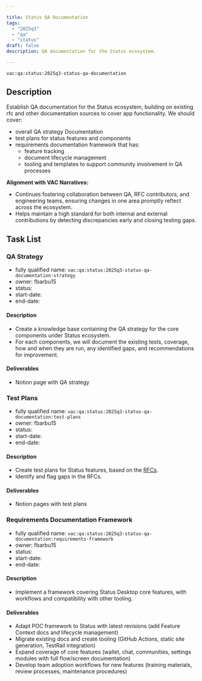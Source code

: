 ```yaml
---

title: Status QA Documentation
tags:
  - "2025q3"
  - "qa"
  - "status"
draft: false
description: QA documentation for the Status ecosystem.

---
```


`vac:qa:status:2025q3-status-qa-documentation`

## Description
Establish QA documentation for the Status ecosystem, 
building on existing rfc and other documentation sources to cover app functionality. 
We should cover:
- overall QA strategy Documentation
- test plans for status features and components
- requirements documentation framework that has:
	- feature tracking
	- document lifecycle management
	- tooling and templates to support community involvement in QA processes


**Alignment with VAC Narratives:**
* Continues fostering collaboration between QA, RFC contributors, 
  and engineering teams, ensuring changes in one area promptly reflect across the ecosystem.
* Helps maintain a high standard for both internal and external contributions 
  by detecting discrepancies early and closing testing gaps.

## Task List

### QA Strategy

* fully qualified name: `vac:qa:status:2025q3-status-qa-documentation:strategy`
* owner: fbarbu15
* status: 
* start-date: 
* end-date: 

#### Description
- Create a knowledge base containing the QA strategy 
  for the core components under Status ecosystem.
- For each components, we will document the existing tests, coverage, 
  how and when they are run, any identified gaps, and recommendations for improvement. 

#### Deliverables
- Notion page with QA strategy


### Test Plans

* fully qualified name: `vac:qa:status:2025q3-status-qa-documentation:test-plans`
* owner: fbarbu15
* status: 
* start-date:
* end-date: 

#### Description
- Create test plans for Status features, based on the [RFCs](https://rfc.vac.dev/status).
- Identify and flag gaps in the RFCs.

#### Deliverables
- Notion pages with test plans


### Requirements Documentation Framework
* fully qualified name: `vac:qa:status:2025q3-status-qa-documentation:requirements-framework`
* owner: fbarbu15
* status:
* start-date:
* end-date:

#### Description
- Implement a framework covering Status Desktop core features, 
  with workflows and compatibility with other tooling.

#### Deliverables
- Adapt POC framework to Status with latest revisions (add Feature Context docs and lifecycle management)
- Migrate existing docs and create tooling (GitHub Actions, static site generation, TestRail integration)
- Expand coverage of core features (wallet, chat, communities, settings modules with full flow/screen documentation)
- Develop team adoption workflows for new features (training materials, review processes, maintenance procedures)

